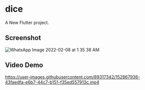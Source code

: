 # dice

A New Flutter project.

## Screenshot

![WhatsApp Image 2022-02-08 at 1 35 38 AM](https://user-images.githubusercontent.com/89317342/152868278-e43fd42a-22e6-41af-8281-435e33f456bc.jpeg)

## Video Demo

https://user-images.githubusercontent.com/89317342/152867936-43faedfa-e6b7-44c7-b151-f35ed557913c.mp4
